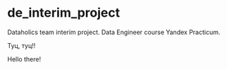 # de_interim_project
Dataholics team interim project. Data Engineer course Yandex Practicum.

Туц, туц!!

Hello there!